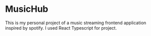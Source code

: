 # MusicHub
This is my personal project of a music streaming frontend application inspired by spotify. I used React Typescript for project.
